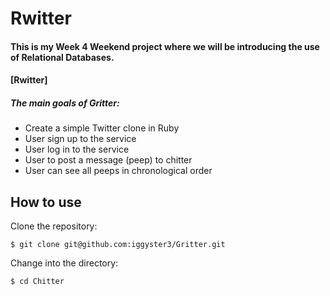 Rwitter
=====================

#### This is my Week 4 Weekend project where we will be introducing the use of Relational Databases.

#### [Rwitter]

##### The main goals of Gritter:

- Create a simple Twitter clone in Ruby
- User sign up to the service
- User log in to the service
- User to post a message (peep) to chitter
- User can see all peeps in chronological order


How to use
----------
Clone the repository:
```shell
$ git clone git@github.com:iggyster3/Gritter.git
```

Change into the directory:
```shell
$ cd Chitter
```
